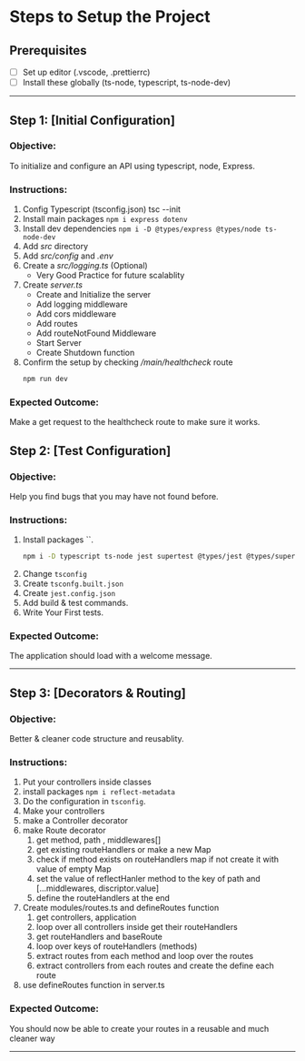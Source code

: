 # **Steps to Setup the Project**

## **Prerequisites**

-   [ ] Set up editor (.vscode, .prettierrc)
-   [ ] Install these globally (ts-node, typescript, ts-node-dev)

---

## **Step 1: [Initial Configuration]**

### **Objective:**

To initialize and configure an API using typescript, node, Express.

### **Instructions:**

1. Config Typescript (tsconfig.json) tsc --init
2. Install main packages `npm i express dotenv`
3. Install dev dependencies `npm i -D @types/express @types/node ts-node-dev`
4. Add _src_ directory
5. Add _src/config_ and _.env_
6. Create a _src/logging.ts_ (Optional)
    - Very Good Practice for future scalablity
7. Create _server.ts_
    - Create and Initialize the server
    - Add logging middleware
    - Add cors middleware
    - Add routes
    - Add routeNotFound Middleware
    - Start Server
    - Create Shutdown function
8. Confirm the setup by checking _/main/healthcheck_ route
    ```bash
    npm run dev
    ```

### **Expected Outcome:**

Make a get request to the healthcheck route to make sure it works.

## **Step 2: [Test Configuration]**

### **Objective:**

Help you find bugs that you may have not found before.

### **Instructions:**

1. Install packages ``.
    ```bash
    npm i -D typescript ts-node jest supertest @types/jest @types/supertest
    ```
2. Change `tsconfig`
3. Create `tsconfg.built.json`
4. Create `jest.config.json`
5. Add build & test commands.
6. Write Your First tests.

### **Expected Outcome:**

The application should load with a welcome message.

---

## **Step 3: [Decorators & Routing]**

### **Objective:**

Better & cleaner code structure and reusablity.

### **Instructions:**

1. Put your controllers inside classes
2. install packages `npm i reflect-metadata`
3. Do the configuration in `tsconfig`.
4. Make your controllers
5. make a Controller decorator
6. make Route decorator
    1. get method, path , middlewares[]
    2. get existing routeHandlers or make a new Map
    3. check if method exists on routeHandlers map if not create it with value of empty Map
    4. set the value of reflectHanler method to the key of path and [...middlewares, discriptor.value]
    5. define the routeHandlers at the end
7. Create modules/routes.ts and defineRoutes function
    1. get controllers, application
    2. loop over all controllers inside get their routeHandlers
    3. get routeHandlers and baseRoute
    4. loop over keys of routeHandlers (methods)
    5. extract routes from each method and loop over the routes
    6. extract controllers from each routes and create the define each route
8. use defineRoutes function in server.ts

### **Expected Outcome:**

You should now be able to create your routes in a reusable and much cleaner way

---

<!-- ---
## **Step 4: [Finalizing]**
### **Objective:**
Wrap up the task or ensure everything is complete.

### **Instructions:**
- [ ] Review all changes.
- [ ] Commit your work to version control:
   ```bash
   git add .
   git commit -m "Completed setup"
   git push origin main
   ```
- [ ] Clean up temporary files if needed.

---

## **Additional Notes**
- Troubleshooting tips (e.g., "If you encounter error X, try Y").
- References or links to external resources.

---

## **Conclusion**
A summary of the completed task and any next steps.   -->
